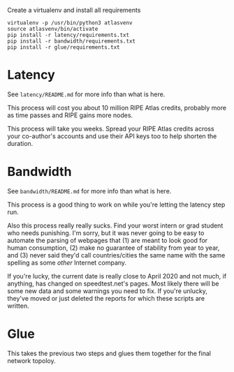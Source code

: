 Create a virtualenv and install all requirements

    virtualenv -p /usr/bin/python3 atlasvenv
    source atlasvenv/bin/activate
    pip install -r latency/requirements.txt
    pip install -r bandwidth/requirements.txt
    pip install -r glue/requirements.txt

# Latency

See `latency/README.md` for more info than what is here.

This process will cost you about 10 million RIPE Atlas credits, probably more
as time passes and RIPE gains more nodes.

This process will take you weeks. Spread your RIPE Atlas credits across your
co-author's accounts and use their API keys too to help shorten the duration.

# Bandwidth

See `bandwidth/README.md` for more info than what is here.

This process is a good thing to work on while you're letting the latency step
run.

Also this process really really sucks. Find your worst intern or grad student
who needs punishing. I'm sorry, but it was never going to be easy to automate
the parsing of webpages that (1) are meant to look good for human consumption,
(2) make no guarantee of stability from year to year, and (3) never said they'd
call countries/cities the same name with the same spelling as some *other*
Internet company.

If you're lucky, the current date is really close to April 2020 and not much,
if anything, has changed on speedtest.net's pages. Most likely there will be
some new data and some warnings you need to fix. If you're unlucky, they've
moved or just deleted the reports for which these scripts are written.

# Glue

This takes the previous two steps and glues them together for the final network
topoloy.
